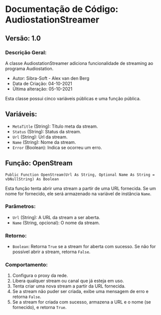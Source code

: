 # Documentação de Código: AudiostationStreamer

## Versão: 1.0

### Descrição Geral:

A classe AudiostationStreamer adiciona funcionalidade de streaming ao programa Audiostation.

- Autor: Sibra-Soft - Alex van den Berg
- Data de Criação: 04-10-2021
- Última alteração: 05-10-2021

Esta classe possui cinco variáveis públicas e uma função pública. 

## Variáveis:

- `MetaTitle` (String): Título meta da stream.
- `Status` (String): Status da stream.
- `Url` (String): Url da stream.
- `Name` (String): Nome da stream.
- `Error` (Boolean): Indica se ocorreu um erro.

## Função: OpenStream

```vba
Public Function OpenStream(Url As String, Optional Name As String = vbNullString) As Boolean
```

Esta função tenta abrir uma stream a partir de uma URL fornecida. Se um nome for fornecido, ele será armazenado na variável de instância `Name`.

### Parâmetros:

- `Url` (String): A URL da stream a ser aberta.
- `Name` (String, opcional): O nome da stream.

### Retorno:

- `Boolean`: Retorna `True` se a stream for aberta com sucesso. Se não for possível abrir a stream, retorna `False`.

### Comportamento:

1. Configura o proxy da rede.
2. Libera qualquer stream ou canal que já esteja em uso.
3. Tenta criar uma nova stream a partir da URL fornecida.
4. Se a stream não puder ser criada, exibe uma mensagem de erro e retorna `False`.
5. Se a stream for criada com sucesso, armazena a URL e o nome (se fornecido), e retorna `True`.